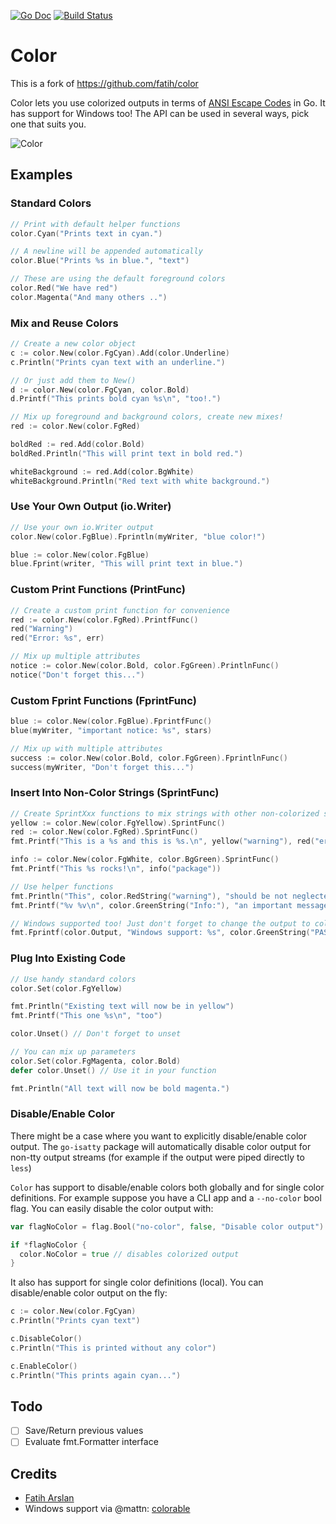 [![Go Doc][godoc-image]][godoc-url]
[![Build Status][workflow-image]][workflow-url]

# Color

This is a fork of https://github.com/fatih/color

Color lets you use colorized outputs in terms of [ANSI Escape Codes](http://en.wikipedia.org/wiki/ANSI_escape_code#Colors) in Go.
It has support for Windows too! The API can be used in several ways, pick one that suits you.

![Color](https://i.imgur.com/c1JI0lA.png)

## Examples

### Standard Colors

```go
// Print with default helper functions
color.Cyan("Prints text in cyan.")

// A newline will be appended automatically
color.Blue("Prints %s in blue.", "text")

// These are using the default foreground colors
color.Red("We have red")
color.Magenta("And many others ..")

```

### Mix and Reuse Colors

```go
// Create a new color object
c := color.New(color.FgCyan).Add(color.Underline)
c.Println("Prints cyan text with an underline.")

// Or just add them to New()
d := color.New(color.FgCyan, color.Bold)
d.Printf("This prints bold cyan %s\n", "too!.")

// Mix up foreground and background colors, create new mixes!
red := color.New(color.FgRed)

boldRed := red.Add(color.Bold)
boldRed.Println("This will print text in bold red.")

whiteBackground := red.Add(color.BgWhite)
whiteBackground.Println("Red text with white background.")
```

### Use Your Own Output (io.Writer)

```go
// Use your own io.Writer output
color.New(color.FgBlue).Fprintln(myWriter, "blue color!")

blue := color.New(color.FgBlue)
blue.Fprint(writer, "This will print text in blue.")
```

### Custom Print Functions (PrintFunc)

```go
// Create a custom print function for convenience
red := color.New(color.FgRed).PrintfFunc()
red("Warning")
red("Error: %s", err)

// Mix up multiple attributes
notice := color.New(color.Bold, color.FgGreen).PrintlnFunc()
notice("Don't forget this...")
```

### Custom Fprint Functions (FprintFunc)

```go
blue := color.New(color.FgBlue).FprintfFunc()
blue(myWriter, "important notice: %s", stars)

// Mix up with multiple attributes
success := color.New(color.Bold, color.FgGreen).FprintlnFunc()
success(myWriter, "Don't forget this...")
```

### Insert Into Non-Color Strings (SprintFunc)

```go
// Create SprintXxx functions to mix strings with other non-colorized strings:
yellow := color.New(color.FgYellow).SprintFunc()
red := color.New(color.FgRed).SprintFunc()
fmt.Printf("This is a %s and this is %s.\n", yellow("warning"), red("error"))

info := color.New(color.FgWhite, color.BgGreen).SprintFunc()
fmt.Printf("This %s rocks!\n", info("package"))

// Use helper functions
fmt.Println("This", color.RedString("warning"), "should be not neglected.")
fmt.Printf("%v %v\n", color.GreenString("Info:"), "an important message.")

// Windows supported too! Just don't forget to change the output to color.Output
fmt.Fprintf(color.Output, "Windows support: %s", color.GreenString("PASS"))
```

### Plug Into Existing Code

```go
// Use handy standard colors
color.Set(color.FgYellow)

fmt.Println("Existing text will now be in yellow")
fmt.Printf("This one %s\n", "too")

color.Unset() // Don't forget to unset

// You can mix up parameters
color.Set(color.FgMagenta, color.Bold)
defer color.Unset() // Use it in your function

fmt.Println("All text will now be bold magenta.")
```

### Disable/Enable Color

There might be a case where you want to explicitly disable/enable color output.
The `go-isatty` package will automatically disable color output for non-tty output streams (for example if the output were piped directly to `less`)

`Color` has support to disable/enable colors both globally and for single color definitions.
For example suppose you have a CLI app and a `--no-color` bool flag.
You can easily disable the color output with:

```go
var flagNoColor = flag.Bool("no-color", false, "Disable color output")

if *flagNoColor {
  color.NoColor = true // disables colorized output
}
```

It also has support for single color definitions (local).
You can disable/enable color output on the fly:

```go
c := color.New(color.FgCyan)
c.Println("Prints cyan text")

c.DisableColor()
c.Println("This is printed without any color")

c.EnableColor()
c.Println("This prints again cyan...")
```

## Todo

  - [ ] Save/Return previous values
  - [ ] Evaluate fmt.Formatter interface

## Credits

  - [Fatih Arslan](https://github.com/fatih)
  - Windows support via @mattn: [colorable](https://github.com/mattn/go-colorable)


[godoc-url]: https://pkg.go.dev/github.com/moorara/color
[godoc-image]: https://godoc.org/github.com/moorara/color?status.svg
[workflow-url]: https://github.com/moorara/color/actions
[workflow-image]: https://github.com/moorara/color/workflows/Main/badge.svg
